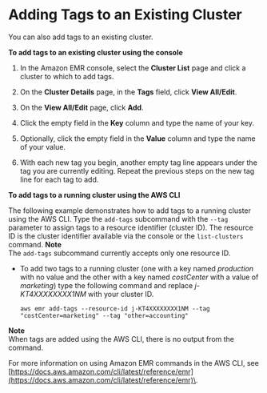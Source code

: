 # Adding Tags to an Existing Cluster<a name="emr-plan-tags-add"></a>

You can also add tags to an existing cluster\.

**To add tags to an existing cluster using the console**

1. In the Amazon EMR console, select the **Cluster List** page and click a cluster to which to add tags\.

1. On the **Cluster Details** page, in the **Tags** field, click **View All/Edit**\. 

1. On the **View All/Edit** page, click **Add**\. 

1. Click the empty field in the **Key** column and type the name of your key\. 

1. Optionally, click the empty field in the **Value** column and type the name of your value\. 

1. With each new tag you begin, another empty tag line appears under the tag you are currently editing\. Repeat the previous steps on the new tag line for each tag to add\. 

**To add tags to a running cluster using the AWS CLI**

The following example demonstrates how to add tags to a running cluster using the AWS CLI\. Type the `add-tags` subcommand with the `--tag` parameter to assign tags to a resource identifier \(cluster ID\)\. The resource ID is the cluster identifier available via the console or the `list-clusters` command\.
**Note**  
The `add-tags` subcommand currently accepts only one resource ID\.
+ To add two tags to a running cluster \(one with a key named *production* with no value and the other with a key named *costCenter* with a value of *marketing*\) type the following command and replace *j\-KT4XXXXXXXX1NM* with your cluster ID\. 

  ```
  aws emr add-tags --resource-id j-KT4XXXXXXXX1NM --tag "costCenter=marketing" --tag "other=accounting"
  ```
**Note**  
When tags are added using the AWS CLI, there is no output from the command\.

  For more information on using Amazon EMR commands in the AWS CLI, see [https://docs.aws.amazon.com/cli/latest/reference/emr](https://docs.aws.amazon.com/cli/latest/reference/emr)\.